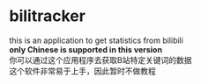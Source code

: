 # bilitracker
this is an application to get statistics from bilibili<br>
<b>only Chinese is supported in this version</b><br>
你可以通过这个应用程序去获取B站特定关键词的数据<br>
这个软件非常易于上手，因此暂时不做教程
